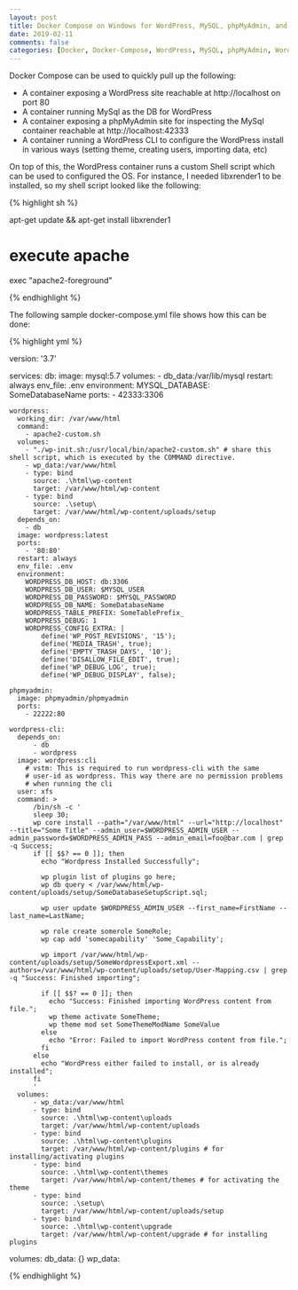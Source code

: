 ```yaml
---
layout: post
title: Docker Compose on Windows for WordPress, MySQL, phpMyAdmin, and WordPress CLI
date: 2019-02-11
comments: false
categories: [Docker, Docker-Compose, WordPress, MySQL, phpMyAdmin, WordPress CLI]
---
```


Docker Compose can be used to quickly pull up the following:

* A container exposing a WordPress site reachable at http://localhost on port 80
* A container running MySql as the DB for WordPress
* A container exposing a phpMyAdmin site for inspecting the MySql container reachable at http://localhost:42333
* A container running a WordPress CLI to configure the WordPress install in various ways (setting theme, creating users, importing data, etc)

On top of this, the WordPress container runs a custom Shell script which can be used to configured the OS. For instance, I needed libxrender1 to be installed, so my shell script looked like the following:

{% highlight sh %}

  apt-get update && apt-get install libxrender1

  # execute apache
  exec "apache2-foreground"
  
{% endhighlight %}

The following sample docker-compose.yml file shows how this can be done:

{% highlight yml %}

  version: '3.7'

  services:
    db:
      image: mysql:5.7
      volumes:
        - db_data:/var/lib/mysql
      restart: always
      env_file: .env
      environment:
        MYSQL_DATABASE: SomeDatabaseName
      ports:
        - 42333:3306

    wordpress:
      working_dir: /var/www/html
      command:
        - apache2-custom.sh
      volumes:
        - "./wp-init.sh:/usr/local/bin/apache2-custom.sh" # share this shell script, which is executed by the COMMAND directive.
        - wp_data:/var/www/html
        - type: bind
          source: .\html\wp-content
          target: /var/www/html/wp-content
        - type: bind
          source: .\setup\
          target: /var/www/html/wp-content/uploads/setup
      depends_on:
        - db
      image: wordpress:latest
      ports:
        - '80:80'
      restart: always
      env_file: .env
      environment:
        WORDPRESS_DB_HOST: db:3306
        WORDPRESS_DB_USER: $MYSQL_USER
        WORDPRESS_DB_PASSWORD: $MYSQL_PASSWORD
        WORDPRESS_DB_NAME: SomeDatabaseName
        WORDPRESS_TABLE_PREFIX: SomeTablePrefix_
        WORDPRESS_DEBUG: 1
        WORDPRESS_CONFIG_EXTRA: |
            define('WP_POST_REVISIONS', '15');
            define('MEDIA_TRASH', true);
            define('EMPTY_TRASH_DAYS', '10');
            define('DISALLOW_FILE_EDIT', true);
            define('WP_DEBUG_LOG', true);
            define('WP_DEBUG_DISPLAY', false);

    phpmyadmin:
      image: phpmyadmin/phpmyadmin
      ports:
        - 22222:80

    wordpress-cli:
      depends_on:
          - db
          - wordpress
      image: wordpress:cli
        # vstm: This is required to run wordpress-cli with the same
        # user-id as wordpress. This way there are no permission problems
        # when running the cli
      user: xfs
      command: >
          /bin/sh -c '
          sleep 30;
          wp core install --path="/var/www/html" --url="http://localhost" --title="Some Title" --admin_user=$WORDPRESS_ADMIN_USER --admin_password=$WORDPRESS_ADMIN_PASS --admin_email=foo@bar.com | grep -q Success;
          if [[ $$? == 0 ]]; then
            echo "Wordpress Installed Successfully";

            wp plugin list of plugins go here;
            wp db query < /var/www/html/wp-content/uploads/setup/SomeDatabaseSetupScript.sql;

            wp user update $WORDPRESS_ADMIN_USER --first_name=FirstName --last_name=LastName;

            wp role create somerole SomeRole;
            wp cap add 'somecapability' 'Some_Capability';

            wp import /var/www/html/wp-content/uploads/setup/SomeWordpressExport.xml --authors=/var/www/html/wp-content/uploads/setup/User-Mapping.csv | grep -q "Success: Finished importing";

            if [[ $$? == 0 ]]; then
              echo "Success: Finished importing WordPress content from file.";
              wp theme activate SomeTheme;
              wp theme mod set SomeThemeModName SomeValue
            else
              echo "Error: Failed to import WordPress content from file.";
            fi
          else
            echo "WordPress either failed to install, or is already installed";
          fi
          '
      volumes:
          - wp_data:/var/www/html
          - type: bind
            source: .\html\wp-content\uploads
            target: /var/www/html/wp-content/uploads
          - type: bind
            source: .\html\wp-content\plugins
            target: /var/www/html/wp-content/plugins # for installing/activating plugins
          - type: bind
            source: .\html\wp-content\themes
            target: /var/www/html/wp-content/themes # for activating the theme
          - type: bind
            source: .\setup\
            target: /var/www/html/wp-content/uploads/setup
          - type: bind
            source: .\html\wp-content\upgrade
            target: /var/www/html/wp-content/upgrade # for installing plugins

  volumes:
      db_data: {}
      wp_data:

{% endhighlight %}
